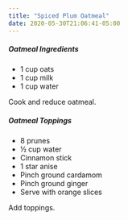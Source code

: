 ```yaml
---
title: "Spiced Plum Oatmeal"
date: 2020-05-30T21:06:41-05:00
---
```


##### Oatmeal Ingredients
- 1 cup oats
- 1 cup milk
- 1 cup water

Cook and reduce oatmeal.

##### Oatmeal Toppings
- 8 prunes
- ½ cup water
- Cinnamon stick
- 1 star anise
- Pinch ground cardamom
- Pinch ground ginger
- Serve with orange slices

Add toppings.

